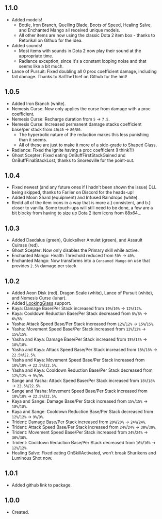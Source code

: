 ## 1.1.0
- Added models!
  - Bottle, Iron Branch, Quelling Blade, Boots of Speed, Healing Salve, and Enchanted Mango all received unique models.
  - All other items are now using the classic Dota 2 item box - thanks to Retorikal on Github for the idea.
- Added sounds!
  - Most items with sounds in Dota 2 now play their sound at the appropriate time.
  - Radiance exception, since it's a constant looping noise and that seems like a bit much.
- Lance of Pursuit: Fixed doubling all 0 proc coefficient damage, including fall damage. Thanks to SalTheThief on Github for the hint!

## 1.0.5
- Added Iron Branch (white).
- Nemesis Curse: Now only applies the curse from damage with a proc coefficient.
- Nemesis Curse: Recharge duration from `5` -> `7.5`.
- Nemesis Curse: Increased permanent damage stacks coefficient base/per stack from `40`/`40` -> `80`/`80`.
    - The hyperbolic nature of the reduction makes this less punishing than it seems.
    - All of these are just to make it more of a side-grade to Shaped Glass.
- Radiance: Fixed the Ignite having a proc coefficient (I think?!)
- Ghost Scepter: Fixed eating OnBuffFirstStackGained and OnBuffFinalStackLost, thanks to Snoresville for the point-out.

## 1.0.4
- Fixed newest (and any future ones if I hadn't been shown the issue) DLL being skipped, thanks to Farlier on Discord for the heads-up!
- Added Moon Shard (equipment) and Infused Raindrops (white).
- Redid all of the item icons in a way that is more a.) consistent, and b.) closer to vanilla. Some touch-ups will still need to be done, a few are a bit blocky from having to size up Dota 2 item icons from 88x64...

## 1.0.3
- Added Daedalus (green), Quicksilver Amulet (green), and Assault Cuirass (red).
- Ghost Scepter: Now only disables the Primary skill while active.
- Enchanted Mango: Health Threshold reduced from `50%` -> `40%`.
- Enchanted Mango: Now transforms into a `Consumed Mango` on use that provides `2.5%` damage per stack.

## 1.0.2
- Added Aeon Disk (red), Dragon Scale (white), Lance of Pursuit (white), and Nemesis Curse (lunar).
- Added [LookingGlass](https://thunderstore.io/package/DropPod/LookingGlass/) support.
- Kaya: Damage Base/Per Stack increased from `10%`/`10%` -> `12%`/`12%`.
- Kaya: Cooldown Reduction Base/Per Stack decreased from `8%`/`8%` -> `6%`/`6%`.
- Yasha: Attack Speed Base/Per Stack increased from `12%`/`12%` -> `15%`/`15%`.
- Yasha: Movement Speed Base/Per Stack increased from `12%`/`12%` -> `15%`/`15%`.
- Yasha and Kaya: Damage Base/Per Stack increased from `15%`/`15%` -> `18%`/`18%`.
- Yasha and Kaya: Attack Speed Base/Per Stack increased from `18%`/`18%` -> `22.5%`/`22.5%`.
- Yasha and Kaya: Movement Speed Base/Per Stack increased from `18%`/`18%` -> `22.5%`/`22.5%`.
- Yasha and Kaya: Cooldown Reduction Base/Per Stack decreased from `12%`/`12%` -> `9%`/`9%`.
- Sange and Yasha: Attack Speed Base/Per Stack increased from `18%`/`18%` -> `22.5%`/`22.5%`.
- Sange and Yasha: Movement Speed Base/Per Stack increased from `18%`/`18%` -> `22.5%`/`22.5%`.
- Kaya and Sange: Damage Base/Per Stack increased from `15%`/`15%` -> `18%`/`18%`.
- Kaya and Sange: Cooldown Reduction Base/Per Stack decreased from `12%`/`12%` -> `9%`/`9%`.
- Trident: Damage Base/Per Stack increased from `20%`/`20%` -> `24%`/`24%`.
- Trident: Attack Speed Base/Per Stack increased from `24%`/`24%` -> `30%`/`30%`.
- Trident: Movement Speed Base/Per Stack increased from `24%`/`24%` -> `30%`/`30%`.
- Trident: Cooldown Reduction Base/Per Stack decreased from `16%`/`16%` -> `12%`/`12%`.
- Healing Salve: Fixed eating OnSkillActivated, won't break Shurikens and Luminous Shot now.

## 1.0.1
- Added github link to package.

## 1.0.0
- Created.